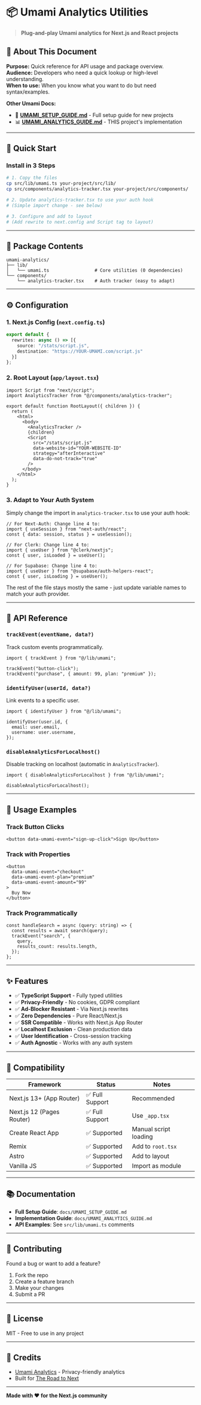# 📦 Umami Analytics Utilities

> **Plug-and-play Umami analytics for Next.js and React projects**

## 📖 About This Document

**Purpose:** Quick reference for API usage and package overview.  
**Audience:** Developers who need a quick lookup or high-level understanding.  
**When to use:** When you know what you want to do but need syntax/examples.

**Other Umami Docs:**
- 🚀 **[UMAMI_SETUP_GUIDE.md](./UMAMI_SETUP_GUIDE.md)** - Full setup guide for new projects
- 📊 **[UMAMI_ANALYTICS_GUIDE.md](./UMAMI_ANALYTICS_GUIDE.md)** - THIS project's implementation

---

## 🚀 Quick Start

### Install in 3 Steps

```bash
# 1. Copy the files
cp src/lib/umami.ts your-project/src/lib/
cp src/components/analytics-tracker.tsx your-project/src/components/

# 2. Update analytics-tracker.tsx to use your auth hook
# (Simple import change - see below)

# 3. Configure and add to layout
# (Add rewrite to next.config and Script tag to layout)
```

---

## 📁 Package Contents

```
umami-analytics/
├── lib/
│   └── umami.ts                 # Core utilities (0 dependencies)
└── components/
    └── analytics-tracker.tsx    # Auth tracker (easy to adapt)
```

---

## ⚙️ Configuration

### 1. Next.js Config (`next.config.ts`)

```typescript
export default {
  rewrites: async () => [{
    source: "/stats/script.js",
    destination: "https://YOUR-UMAMI.com/script.js"
  }]
};
```

### 2. Root Layout (`app/layout.tsx`)

```tsx
import Script from "next/script";
import AnalyticsTracker from "@/components/analytics-tracker";

export default function RootLayout({ children }) {
  return (
    <html>
      <body>
        <AnalyticsTracker />
        {children}
        <Script
          src="/stats/script.js"
          data-website-id="YOUR-WEBSITE-ID"
          strategy="afterInteractive"
          data-do-not-track="true"
        />
      </body>
    </html>
  );
}
```

### 3. Adapt to Your Auth System

Simply change the import in `analytics-tracker.tsx` to use your auth hook:

```tsx
// For Next-Auth: Change line 4 to:
import { useSession } from "next-auth/react";
const { data: session, status } = useSession();

// For Clerk: Change line 4 to:
import { useUser } from "@clerk/nextjs";
const { user, isLoaded } = useUser();

// For Supabase: Change line 4 to:
import { useUser } from "@supabase/auth-helpers-react";
const { user, isLoading } = useUser();
```

The rest of the file stays mostly the same - just update variable names to match your auth provider.

---

## 📖 API Reference

### `trackEvent(eventName, data?)`

Track custom events programmatically.

```tsx
import { trackEvent } from "@/lib/umami";

trackEvent("button-click");
trackEvent("purchase", { amount: 99, plan: "premium" });
```

### `identifyUser(userId, data?)`

Link events to a specific user.

```tsx
import { identifyUser } from "@/lib/umami";

identifyUser(user.id, {
  email: user.email,
  username: user.username,
});
```

### `disableAnalyticsForLocalhost()`

Disable tracking on localhost (automatic in `AnalyticsTracker`).

```tsx
import { disableAnalyticsForLocalhost } from "@/lib/umami";

disableAnalyticsForLocalhost();
```

---

## 🎯 Usage Examples

### Track Button Clicks

```tsx
<button data-umami-event="sign-up-click">Sign Up</button>
```

### Track with Properties

```tsx
<button
  data-umami-event="checkout"
  data-umami-event-plan="premium"
  data-umami-event-amount="99"
>
  Buy Now
</button>
```

### Track Programmatically

```tsx
const handleSearch = async (query: string) => {
  const results = await search(query);
  trackEvent("search", {
    query,
    results_count: results.length,
  });
};
```

---

## ✨ Features

- ✅ **TypeScript Support** - Fully typed utilities
- ✅ **Privacy-Friendly** - No cookies, GDPR compliant
- ✅ **Ad-Blocker Resistant** - Via Next.js rewrites
- ✅ **Zero Dependencies** - Pure React/Next.js
- ✅ **SSR Compatible** - Works with Next.js App Router
- ✅ **Localhost Exclusion** - Clean production data
- ✅ **User Identification** - Cross-session tracking
- ✅ **Auth Agnostic** - Works with any auth system

---

## 🔧 Compatibility

| Framework | Status | Notes |
|-----------|--------|-------|
| Next.js 13+ (App Router) | ✅ Full Support | Recommended |
| Next.js 12 (Pages Router) | ✅ Full Support | Use `_app.tsx` |
| Create React App | ✅ Supported | Manual script loading |
| Remix | ✅ Supported | Add to `root.tsx` |
| Astro | ✅ Supported | Add to layout |
| Vanilla JS | ✅ Supported | Import as module |

---

## 📚 Documentation

- **Full Setup Guide**: `docs/UMAMI_SETUP_GUIDE.md`
- **Implementation Guide**: `docs/UMAMI_ANALYTICS_GUIDE.md`
- **API Examples**: See `src/lib/umami.ts` comments

---

## 🤝 Contributing

Found a bug or want to add a feature?
1. Fork the repo
2. Create a feature branch
3. Make your changes
4. Submit a PR

---

## 📄 License

MIT - Free to use in any project

---

## 🙏 Credits

- [Umami Analytics](https://umami.is) - Privacy-friendly analytics
- Built for [The Road to Next](https://github.com/your-repo)

---

**Made with ❤️ for the Next.js community**

